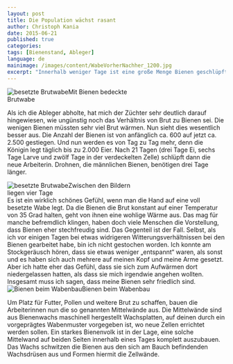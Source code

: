 ```yaml
---
layout: post
title: Die Population wächst rasant
author: Christoph Kania
date: 2015-06-21
published: true
categories:
tags: [Bienenstand, Ableger]
language: de
mainimage: /images/content/WabeVorherNachher_1200.jpg
excerpt: "Innerhalb weniger Tage ist eine große Menge Bienen geschlüpft. Die Brutwaben sind nun nahezu vollständig von Bienen besetzt und ständig werden weitere Zellen gebaut, um das Nest zu erweitern."
---
```


<div class="imageleft" style="max-width:300px;"><img class="img-responsive img-rounded" src="{{ site.url }}/images/content/BrutwabeBedeckt_600.jpg" alt="besetzte Brutwabe" />Mit Bienen bedeckte Brutwabe</div>

Als ich die Ableger abholte, hat mich der Züchter sehr deutlich darauf hingewiesen, wie ungünstig noch das Verhältnis von Brut zu Bienen sei. Die wenigen Bienen müssten sehr viel Brut wärmen. Nun sieht dies wesentlich besser aus. Die Anzahl der Bienen ist von anfänglich ca. 600 auf jetzt ca. 2.500 gestiegen. Und nun werden es von Tag zu Tag mehr, denn die Königin legt täglich bis zu 2.000 Eier. Nach 21 Tagen (drei Tage Ei, sechs Tage Larve und zwölf Tage in der verdeckelten Zelle) schlüpft dann die neue Arbeiterin. Drohnen, die männlichen Bienen, benötigen drei Tage länger.

<div class="imageright" style="max-width:300px;"><img class="img-responsive img-rounded" src="{{ site.url }}/images/content/WabeVorherNachher_600.jpg" alt="besetzte Brutwabe" />Zwischen den Bildern liegen vier Tage</div>Es ist ein wirklich schönes Gefühl, wenn man die Hand auf eine voll besetzte Wabe legt. Da die Bienen die Brut konstant auf einer Temperatur von 35 Grad halten, geht von ihnen eine wohlige Wärme aus. Das mag für manche befremdlich klingen, haben doch viele Menschen die Vorstellung, dass Bienen eher stechfreudig sind. Das Gegenteil ist der Fall. Selbst, als ich vor einigen Tagen bei etwas widrigeren Witterungsverhältnissen bei den Bienen gearbeitet habe, bin ich nicht gestochen worden. Ich konnte am Stockgeräusch hören, dass sie etwas weniger „entspannt“ waren, als sonst und es haben sich auch mehrere auf meinen Kopf und meine Arme gesetzt. Aber ich hatte eher das Gefühl, dass sie sich zum Aufwärmen dort niedergelassen hatten, als dass sie mich irgendwie angehen wollten. Insgesamt muss ich sagen, dass meine Bienen sehr friedlich sind.

<div class="imageleft" style="max-width:600px;"><img class="img-responsive img-rounded" src="{{ site.url }}/images/content/BeinenbeimWabenbau_1200.jpg" alt="Bienen beim Wabenbau" />Bienen beim Wabenbau</div>

Um Platz für Futter, Pollen und weitere Brut zu schaffen, bauen die Arbeiterinnen nun die so genannten Mittelwände aus. Die Mittelwände sind aus Bienenwachs maschinell hergestellt Wachsplatten, auf deinen durch ein vorgeprägtes Wabenmuster vorgegeben ist, wo neue Zellen errichtet werden sollen. Ein starkes Bienenvolk ist in der Lage, eine solche Mittelwand auf beiden Seiten innerhalb eines Tages komplett auszubauen. Das Wachs schwitzen die Bienen aus den sich am Bauch befindenden Wachsdrüsen aus und Formen hiermit die Zellwände.